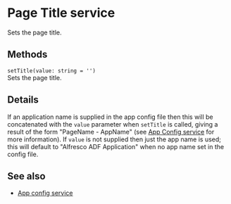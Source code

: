 # Page Title service

Sets the page title.

## Methods

`setTitle(value: string = '')`<br/>
Sets the page title.

## Details

If an application name is supplied in the app config file then this will
be concatenated with the `value` parameter when `setTitle` is called, giving
a result of the form "PageName - AppName" (see
[App Config service](app-config.service.md) for more information). If `value`
is not supplied then just the app name is used; this will default to
"Alfresco ADF Application" when no app name set in the config file.

<!-- Don't edit the See also section. Edit seeAlsoGraph.json and run config/generateSeeAlso.js -->
<!-- seealso start -->
## See also

- [App config service](app-config.service.md)
<!-- seealso end -->




